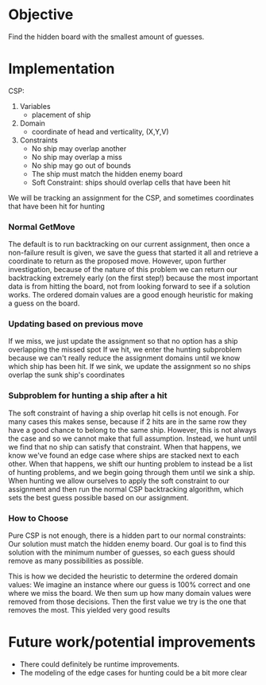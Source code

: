 # Objective
Find the hidden board with the smallest amount of guesses. 

# Implementation

CSP:
1. Variables
    - placement of ship
2. Domain
    - coordinate of head and verticality, (X,Y,V)
3. Constraints
    - No ship may overlap another
    - No ship may overlap a miss
    - No ship may go out of bounds
    - The ship must match the hidden enemy board
    - Soft Constraint: ships should overlap cells that have been hit

We will be tracking an assignment for the CSP, and sometimes coordinates that have been hit for hunting

### Normal GetMove
The default is to run backtracking on our current assignment, then once a non-failure result is given, we save the guess that started it all and retrieve a coordinate to return as the proposed move. However, upon further investigation, because of the nature of this problem we can return our backtracking extremely early (on the first step!) because the most important data is from hitting the board, not from looking forward to see if a solution works. The ordered domain values are a good enough heuristic for making a guess on the board.
### Updating based on previous move
If we miss, we just update the assignment so that no option has a ship overlapping the missed spot
If we hit, we enter the hunting subproblem because we can't really reduce the assignment domains until we know which ship has been hit.
If we sink, we update the assignment so no ships overlap the sunk ship's coordinates
### Subproblem for hunting a ship after a hit

The soft constraint of having a ship overlap hit cells is not enough. For many cases this makes sense, because if 2 hits are in the same row they have a good chance to belong to the same ship. However, this is not always the case and so we cannot make that full assumption. Instead, we hunt until we find that no ship can satisfy that constraint. When that happens, we know we've found an edge case where ships are stacked next to each other. When that happens, we shift our hunting problem to instead be a list of hunting problems, and we begin going through them until we sink a ship. When hunting we allow ourselves to apply the soft constraint to our assignment and then run the normal CSP backtracking algorithm, which sets the best guess possible based on our assignment.


### How to Choose
Pure CSP is not enough, there is a hidden part to our normal constraints: Our solution must match the hidden enemy board. Our goal is to find this solution with the minimum number of guesses, so each guess should remove as many possibilities as possible.

This is how we decided the heuristic to determine the ordered domain values: We imagine an instance where our guess is 100% correct and one where we miss the board. We then sum up how many domain values were removed from those decisions. Then the first value we try is the one that removes the most. This yielded very good results


# Future work/potential improvements

- There could definitely be runtime improvements.
- The modeling of the edge cases for hunting could be a bit more clear